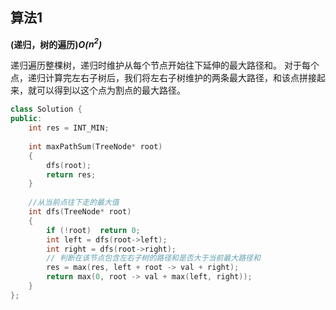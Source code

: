 ## 算法1

**(递归，树的遍历)*O($n^2$)***

递归遍历整棵树，递归时维护从每个节点开始往下延伸的最大路径和。
对于每个点，递归计算完左右子树后，我们将左右子树维护的两条最大路径，和该点拼接起来，就可以得到以这个点为割点的最大路径。

```CPP
class Solution {
public:
    int res = INT_MIN;
    
    int maxPathSum(TreeNode* root) 
    {
        dfs(root);
        return res;
    }
    
    //从当前点往下走的最大值
    int dfs(TreeNode* root)
    {
        if (!root)  return 0;
        int left = dfs(root->left);
        int right = dfs(root->right);
        // 判断在该节点包含左右子树的路径和是否大于当前最大路径和
        res = max(res, left + root -> val + right);
        return max(0, root -> val + max(left, right));
    }
};
```